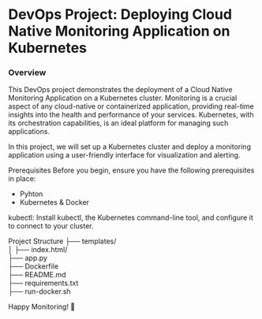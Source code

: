 # DevOps Project: Deploying Cloud Native Monitoring Application on Kubernetes

### Overview
This DevOps project demonstrates the deployment of a Cloud Native Monitoring Application on a Kubernetes cluster. Monitoring is a crucial aspect of any cloud-native or containerized application, providing real-time insights into the health and performance of your services. Kubernetes, with its orchestration capabilities, is an ideal platform for managing such applications.

In this project, we will set up a Kubernetes cluster and deploy a monitoring application using a user-friendly interface for visualization and alerting.

Prerequisites
Before you begin, ensure you have the following prerequisites in place:

- Pyhton
- Kubernetes & Docker

kubectl: Install kubectl, the Kubernetes command-line tool, and configure it to connect to your cluster.

Project Structure
├── templates/  
│   ├── index.html/  
├── app.py  
├── Dockerfile  
├── README.md  
├── requirements.txt  
├── run-docker.sh  

Happy Monitoring! 🚀
